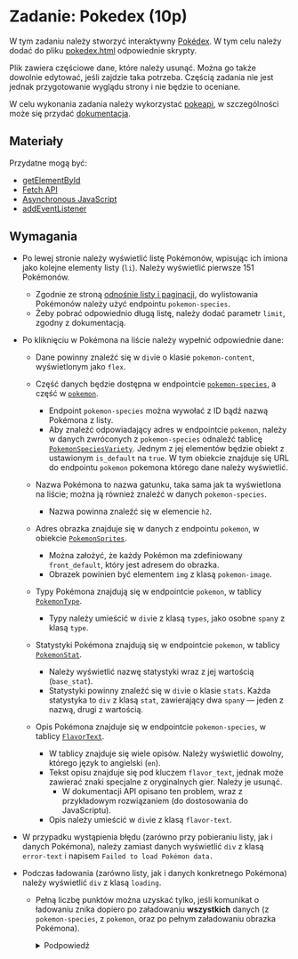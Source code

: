 # Zadanie: Pokedex (10p)

W tym zadaniu należy stworzyć interaktywny [Pokédex](https://pokemon.fandom.com/wiki/Pok%C3%A9dex). W tym celu należy dodać do pliku [pokedex.html](./pokedex.html) odpowiednie skrypty.

Plik zawiera częściowe dane, które należy usunąć. Można go także dowolnie edytować, jeśli zajdzie taka potrzeba. Częścią zadania nie jest jednak przygotowanie wyglądu strony i nie będzie to oceniane.

W celu wykonania zadania należy wykorzystać [pokeapi](https://pokeapi.co/), w szczególności może się przydać [dokumentacja](https://pokeapi.co/docs/v2).

## Materiały

Przydatne mogą być:

- [getElementById](https://developer.mozilla.org/en-US/docs/Web/API/Document/getElementById)
- [Fetch API](https://developer.mozilla.org/en-US/docs/Web/API/Fetch_API)
- [Asynchronous JavaScript](https://developer.mozilla.org/en-US/docs/Learn_web_development/Extensions/Async_JS/Introducing)
- [addEventListener](https://developer.mozilla.org/en-US/docs/Web/API/EventTarget/addEventListener)

## Wymagania

- Po lewej stronie należy wyświetlić listę Pokémonów, wpisując ich imiona jako kolejne elementy listy (`li`). Należy wyświetlić pierwsze 151 Pokémonów.

  - Zgodnie ze stroną [odnośnie listy i paginacji](https://pokeapi.co/docs/v2#resource-listspagination-section), do wylistowania Pokémonów należy użyć endpointu `pokemon-species`.
  - Żeby pobrać odpowiednio długą listę, należy dodać parametr `limit`, zgodny z dokumentacją.

- Po kliknięciu w Pokémona na liście należy wypełnić odpowiednie dane:

  - Dane powinny znaleźć się w `div`ie o klasie `pokemon-content`, wyświetlonym jako `flex`.
  - Część danych będzie dostępna w endpointcie [`pokemon-species`](https://pokeapi.co/docs/v2#pokemon-species), a część w [`pokemon`](https://pokeapi.co/docs/v2#pokemon).

    - Endpoint `pokemon-species` można wywołać z ID bądź nazwą Pokémona z listy.
    - Aby znaleźć odpowiadający adres w endpointcie `pokemon`, należy w danych zwróconych z `pokemon-species` odnaleźć tablicę [`PokemonSpeciesVariety`](https://pokeapi.co/docs/v2#pokemonspeciesvariety). Jednym z jej elementów będzie obiekt z ustawionym `is_default` na `true`. W tym obiekcie znajduje się URL do endpointu `pokemon` pokemona którego dane należy wyświetlić.

  - Nazwa Pokémona to nazwa gatunku, taka sama jak ta wyświetlona na liście; można ją również znaleźć w danych `pokemon-species`.

    - Nazwa powinna znaleźć się w elemencie `h2`.

  - Adres obrazka znajduje się w danych z endpointu `pokemon`, w obiekcie [`PokemonSprites`](https://pokeapi.co/docs/v2#pokemonsprites).

    - Można założyć, że każdy Pokémon ma zdefiniowany `front_default`, który jest adresem do obrazka.
    - Obrazek powinien być elementem `img` z klasą `pokemon-image`.

  - Typy Pokémona znajdują się w endpointcie `pokemon`, w tablicy [`PokemonType`](https://pokeapi.co/docs/v2#pokemontype).

    - Typy należy umieścić w `div`ie z klasą `types`, jako osobne `span`y z klasą `type`.

  - Statystyki Pokémona znajdują się w endpointcie `pokemon`, w tablicy [`PokemonStat`](https://pokeapi.co/docs/v2#pokemonstat).

    - Należy wyświetlić nazwę statystyki wraz z jej wartością (`base_stat`).
    - Statystyki powinny znaleźć się w `div`ie o klasie `stats`. Każda statystyka to `div` z klasą `stat`, zawierający dwa `span`y — jeden z nazwą, drugi z wartością.

  - Opis Pokémona znajduje się w endpointcie `pokemon-species`, w tablicy [`FlavorText`](https://pokeapi.co/docs/v2#flavortext).
    - W tablicy znajduje się wiele opisów. Należy wyświetlić dowolny, którego język to angielski (`en`).
    - Tekst opisu znajduje się pod kluczem `flavor_text`, jednak może zawierać znaki specjalne z oryginalnych gier. Należy je usunąć.
      - W dokumentacji API opisano ten problem, wraz z przykładowym rozwiązaniem (do dostosowania do JavaScriptu).
    - Opis należy umieścić w `div`ie z klasą `flavor-text`.

- W przypadku wystąpienia błędu (zarówno przy pobieraniu listy, jak i danych Pokémona), należy zamiast danych wyświetlić `div` z klasą `error-text` i napisem `Failed to load Pokémon data.`

- Podczas ładowania (zarówno listy, jak i danych konkretnego Pokémona) należy wyświetlić `div` z klasą `loading`.

  - Pełną liczbę punktów można uzyskać tylko, jeśli komunikat o ładowaniu znika dopiero po załadowaniu **wszystkich** danych (z `pokemon-species`, z `pokemon`, oraz po pełnym załadowaniu obrazka Pokémona).
    <details>
    <summary>Podpowiedź</summary>

    > Problemem jest oczekiwanie na załadowanie obrazka. Jest na to kilka sposobów. Można podpiąć się do eventu `load` albo `onload` obrazka, poprzez napisanie własnego `Promise` albo za pomocą Event Listenera.
    > Bardziej nowoczesnym sposobem wydaje się być jednak preload obrazka. Używając funkcji `decode`, można to zrobić na przykład w ten sposób:

    ```js
    async function preloadImage(src) {
      const img = new Image();
      img.src = src;
      await img.decode();
      return img;
    }
    ```

    > Wywołanie tej funkcji z odpowiednim adresem załaduje obrazek. Można zaczekać, aż ładowanie się skończy, a następnie przepiąć źródło obrazka w DOM na źródło tego obrazka (albo zwyczajnie wpiąć zwrócony obrazek do DOMu).

    </details>